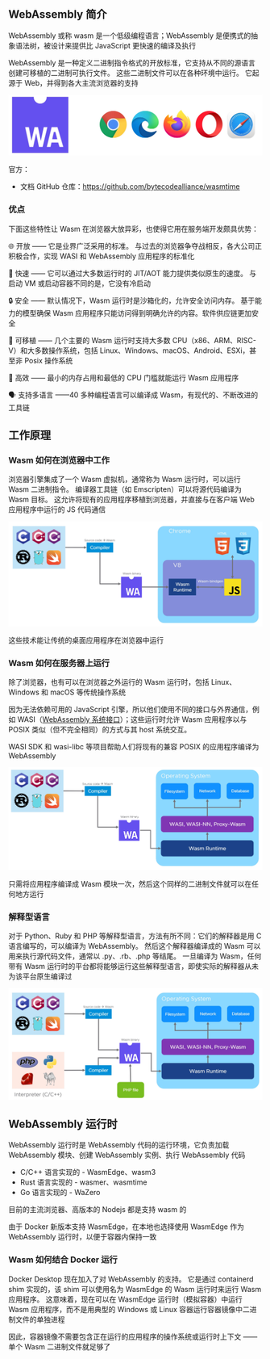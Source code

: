 ## WebAssembly 简介

WebAssembly 或称 wasm 是一个低级编程语言；WebAssembly 是便携式的抽象语法树，被设计来提供比 JavaScript 更快速的编译及执行

WebAssembly 是一种定义二进制指令格式的开放标准，它支持从不同的源语言创建可移植的二进制可执行文件。 这些二进制文件可以在各种环境中运行。 它起源于 Web，并得到各大主流浏览器的支持

![img](.assets/WebAssembly%E7%AE%80%E4%BB%8B/up-a42ce7b508a880ef695b84301724ab415ee.jpg)

官方：

- 文档 GitHub 仓库：<https://github.com/bytecodealliance/wasmtime> 

### 优点

下面这些特性让 Wasm 在浏览器大放异彩，也使得它用在服务端开发颇具优势：

🌐 开放 —— 它是业界广泛采用的标准。 与过去的浏览器争夺战相反，各大公司正积极合作，实现 WASI 和 WebAssembly 应用程序的标准化

🚀 快速 —— 它可以通过大多数运行时的 JIT/AOT 能力提供类似原生的速度。 与启动 VM 或启动容器不同的是，它没有冷启动

🔒 安全 —— 默认情况下，Wasm 运行时是沙箱化的，允许安全访问内存。 基于能力的模型确保 Wasm 应用程序只能访问得到明确允许的内容。软件供应链更加安全

💼 可移植 —— 几个主要的 Wasm 运行时支持大多数 CPU（x86、ARM、RISC-V）和大多数操作系统，包括 Linux、Windows、macOS、Android、ESXi，甚至非 Posix 操作系统

🔋 高效 —— 最小的内存占用和最低的 CPU 门槛就能运行 Wasm 应用程序

🗣️ 支持多语言 ——40 多种编程语言可以编译成 Wasm，有现代的、不断改进的工具链

## 工作原理

### Wasm 如何在浏览器中工作

浏览器引擎集成了一个 Wasm 虚拟机，通常称为 Wasm 运行时，可以运行 Wasm 二进制指令。 编译器工具链（如 Emscripten）可以将源代码编译为 Wasm 目标。 这允许将现有的应用程序移植到浏览器，并直接与在客户端 Web 应用程序中运行的 JS 代码通信

![img](.assets/WebAssembly%E7%AE%80%E4%BB%8B/up-f9c8e22775a8e22e5d38adde03701d669a5.jpg)

这些技术能让传统的桌面应用程序在浏览器中运行

### Wasm 如何在服务器上运行

除了浏览器，也有可以在浏览器之外运行的 Wasm 运行时，包括 Linux、Windows 和 macOS 等传统操作系统

因为无法依赖可用的 JavaScript 引擎，所以他们使用不同的接口与外界通信，例如 WASI（[WebAssembly 系统接口](https://wasi.dev/)）；这些运行时允许 Wasm 应用程序以与 POSIX 类似（但不完全相同）的方式与其 host 系统交互。

WASI SDK 和 wasi-libc 等项目帮助人们将现有的兼容 POSIX 的应用程序编译为 WebAssembly

![img](.assets/WebAssembly%E7%AE%80%E4%BB%8B/up-da6391c1c93515e16fa7a080270480d0eab.jpg)

只需将应用程序编译成 Wasm 模块一次，然后这个同样的二进制文件就可以在任何地方运行

### 解释型语言

对于 Python、Ruby 和 PHP 等解释型语言，方法有所不同：它们的解释器是用 C 语言编写的，可以编译为 WebAssembly。 然后这个解释器编译成的 Wasm 可以用来执行源代码文件，通常以 .py、.rb、.php 等结尾。 一旦编译为 Wasm，任何带有 Wasm 运行时的平台都将能够运行这些解释型语言，即使实际的解释器从未为该平台原生编译过

![img](.assets/WebAssembly%E7%AE%80%E4%BB%8B/up-9decafaaeb1490191ad5317dfd907525940.jpg)

## WebAssembly 运行时

WebAssembly 运行时是 WebAssembly 代码的运行环境，它负责加载 WebAssembly 模块、创建 WebAssembly 实例、执行 WebAssembly 代码

- C/C++ 语言实现的 - WasmEdge、wasm3
- Rust 语言实现的 - wasmer、wasmtime
- Go 语言实现的 - WaZero

目前的主流浏览器、高版本的 Nodejs 都是支持 wasm 的

由于 Docker 新版本支持 WasmEdge，在本地也选择使用 WasmEdge 作为 WebAssembly 运行时，以便于容器内保持一致

### Wasm 如何结合 Docker 运行

Docker Desktop 现在加入了对 WebAssembly 的支持。 它是通过 containerd shim 实现的，该 shim 可以使用名为 WasmEdge 的 Wasm 运行时来运行 Wasm 应用程序。 这意味着，现在可以在 WasmEdge 运行时（模拟容器）中运行 Wasm 应用程序，而不是用典型的 Windows 或 Linux 容器运行容器镜像中二进制文件的单独进程

因此，容器镜像不需要包含正在运行的应用程序的操作系统或运行时上下文 —— 单个 Wasm 二进制文件就足够了
